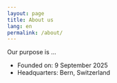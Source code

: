 ```yaml
---
layout: page
title: About us
lang: en
permalink: /about/
---
```


Our purpose is ...
- Founded on: 9 September 2025
- Headquarters: Bern, Switzerland

